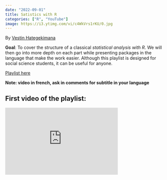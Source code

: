 ```yaml
---
date: "2022-09-01" 
title: Satistics with R
categories: ["R", "YouTube"]
image: https://i3.ytimg.com/vi/c4WkVrs1rKU/0.jpg
---
```


By [Vestin Hategekimana](https://vestin-hategekimana.netlify.app/)

**Goal**: To cover the structure of a classical *statistical analysis with R*. We will then go into more depth on each part while presenting packages in the language that make the work easier. Although this playlist is designed for social science students, it can be useful for anyone.

[Playlist here](https://www.youtube.com/playlist?list=PLSYhtt87oGAJi590N7JzclMpJC2IjzPOr)

**Note: video in french, ask in comments for subtitle in your language**

## First video of the playlist:

<iframe width="360" height="215" src="https://www.youtube.com/embed/c4WkVrs1rKU?list=PLSYhtt87oGAJi590N7JzclMpJC2IjzPOr" title="R Statistique - 1. Plan de recherche et préparation des données" frameborder="0" allow="accelerometer; autoplay; clipboard-write; encrypted-media; gyroscope; picture-in-picture; web-share" allowfullscreen>

</iframe>
